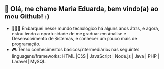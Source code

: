 ## 🙋‍ Olá, me chamo Maria Eduarda, bem vindo(a) ao meu Github! :)
- 👩🏻‍💻 Embarquei nesse mundo tecnológico há alguns anos átras, e agora, estou tendo a oportunidade de me graduar em Ánalise e Desenvolvimento de Sistemas, e conhecer um pouco mais de programação.
- 🎮 Tenho conhecimentos básicos/intermediários nas seguintes linguagens/frameworks: HTML |CSS | JavaScript | Node.js | Java | PHP | Laravel | MySQL.
